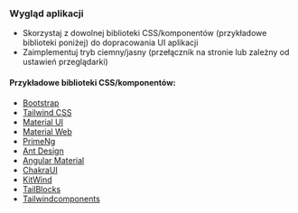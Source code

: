 ### Wygląd aplikacji
- Skorzystaj z dowolnej biblioteki CSS/komponentów (przykładowe biblioteki poniżej) do dopracowania UI aplikacji
- Zaimplementuj tryb ciemny/jasny (przełącznik na stronie lub zależny od ustawień przeglądarki)

#### Przykładowe biblioteki CSS/komponentów:
- [Bootstrap](https://getbootstrap.com/)
- [Tailwind CSS](https://tailwindcss.com/)
- [Material UI](https://mui.com)
- [Material Web](https://m3.material.io/develop/web)
- [PrimeNg](https://primeng.org/)
- [Ant Design](https://ant.design/)
- [Angular Material](https://material.angular.io/)
- [ChakraUI](https://v2.chakra-ui.com/)
- [KitWind](https://kitwind.io/products/)
- [TailBlocks](https://tailblocks.cc/)
- [Tailwindcomponents](https://tailwindcomponents.com/)